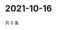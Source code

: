# 2021-10-16

共 0 条

<!-- BEGIN WEIBO -->
<!-- 最后更新时间 Sat Oct 16 2021 03:07:12 GMT+0800 (China Standard Time) -->

<!-- END WEIBO -->
